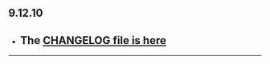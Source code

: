 ## 9.12.10

- ## The [CHANGELOG file is here](https://flutter-sound.canardoux.xyz/changelog.html)

-----------------------------------------------------------------------------------------------------------------------------------
